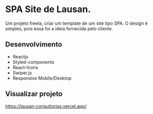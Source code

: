 # SPA Site de Lausan.

Um projeto freela, criar um template de um site tipo SPA.
O design é simples, pois essa foi a ideia fornecida pelo cliente.

## Desenvolvimento
* Reactjs
* Styled-components
* React-Icons
* Swiper.js
* Responsivo Mobile/Desktop

## Visualizar projeto
https://lausan-consultorias.vercel.app/

